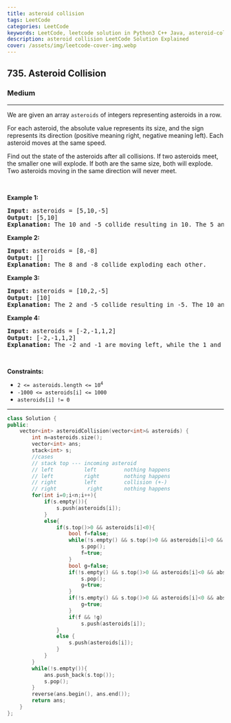 ```yaml
---
title: asteroid collision
tags: LeetCode
categories: LeetCode
keywords: LeetCode, leetcode solution in Python3 C++ Java, asteroid-collision solution
description: asteroid collision LeetCode Solution Explained
cover: /assets/img/leetcode-cover-img.webp
---
```





<h2>735. Asteroid Collision</h2><h3>Medium</h3><hr><div><p>We are given an array <code>asteroids</code> of integers representing asteroids in a row.</p>

<p>For each asteroid, the absolute value represents its size, and the sign represents its direction (positive meaning right, negative meaning left). Each asteroid moves at the same speed.</p>

<p>Find out the state of the asteroids after all collisions. If two asteroids meet, the smaller one will explode. If both are the same size, both will explode. Two asteroids moving in the same direction will never meet.</p>

<p>&nbsp;</p>
<p><strong>Example 1:</strong></p>

<pre><strong>Input:</strong> asteroids = [5,10,-5]
<strong>Output:</strong> [5,10]
<b>Explanation:</b> The 10 and -5 collide resulting in 10. The 5 and 10 never collide.
</pre>

<p><strong>Example 2:</strong></p>

<pre><strong>Input:</strong> asteroids = [8,-8]
<strong>Output:</strong> []
<b>Explanation:</b> The 8 and -8 collide exploding each other.
</pre>

<p><strong>Example 3:</strong></p>

<pre><strong>Input:</strong> asteroids = [10,2,-5]
<strong>Output:</strong> [10]
<b>Explanation:</b> The 2 and -5 collide resulting in -5. The 10 and -5 collide resulting in 10.
</pre>

<p><strong>Example 4:</strong></p>

<pre><strong>Input:</strong> asteroids = [-2,-1,1,2]
<strong>Output:</strong> [-2,-1,1,2]
<b>Explanation:</b> The -2 and -1 are moving left, while the 1 and 2 are moving right. Asteroids moving the same direction never meet, so no asteroids will meet each other.
</pre>

<p>&nbsp;</p>
<p><strong>Constraints:</strong></p>

<ul>
	<li><code>2 &lt;= asteroids.length &lt;= 10<sup>4</sup></code></li>
	<li><code>-1000 &lt;= asteroids[i] &lt;= 1000</code></li>
	<li><code>asteroids[i] != 0</code></li>
</ul>
</div>

---




```cpp
class Solution {
public:
    vector<int> asteroidCollision(vector<int>& asteroids) {
        int n=asteroids.size();
        vector<int> ans;
        stack<int> s;
        //cases
        // stack top --- incoming asteroid
        // left          left         nothing happens
        // left          right        nothing happens
        // right         left         collision (+-)
        // right          right       nothing happens
        for(int i=0;i<n;i++){
            if(s.empty()){
                s.push(asteroids[i]);
            }
            else{
                if(s.top()>0 && asteroids[i]<0){
                    bool f=false;
                    while(!s.empty() && s.top()>0 && asteroids[i]<0 && abs(asteroids[i])>abs(s.top())){
                        s.pop();
                        f=true;
                    }
                    bool g=false;
                    if(!s.empty() && s.top()>0 && asteroids[i]<0 && abs(asteroids[i])==abs(s.top())){
                        s.pop();
                        g=true;
                    }
                    if(!s.empty() && s.top()>0 && asteroids[i]<0 && abs(asteroids[i])<abs(s.top())){
                        g=true;
                    }
                    if(f && !g)
                        s.push(asteroids[i]);
                }
                else {
                    s.push(asteroids[i]);
                }
            }
        }
        while(!s.empty()){
            ans.push_back(s.top());
            s.pop();
        }
        reverse(ans.begin(), ans.end());
        return ans;
    }
};
```
